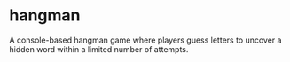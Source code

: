 # hangman
A console-based hangman game where players guess letters to uncover a hidden word within a limited number of attempts.
